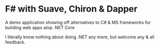 # F# with Suave, Chiron & Dapper

A demo application showing off alternatives to C# & MS frameworks for building web apps atop .NET Core

I literally know nothing about doing .NET any more, but welcome any & all feedback.